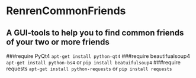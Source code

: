 RenrenCommonFriends
===================

A GUI-tools to help you to find common friends of your two or more friends 
-------------------


###require PyQt4    `apt-get install python-qt4`
###require beautifualsoup4 `apt-get install python-bs4` or `pip install beatuifulsoup4`
###require requests `apt-get install python-requests`  or `pip install requests`
